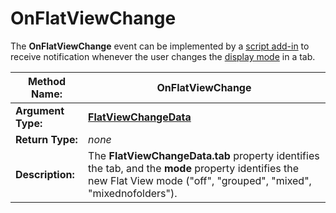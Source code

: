 # OnFlatViewChange

The **OnFlatViewChange** event can be implemented by a [script add-in](/Manual/scripting/script_add-ins/RAEDME.md) to receive notification whenever the user changes the [display mode](/Manual/basic_concepts/the_lister/view_modes.md) in a tab.

| **Method Name:** | OnFlatViewChange |
| --- | --- |
| **Argument Type:** | **[FlatViewChangeData](../scripting_objects/flatviewchangedata.md)** |
| **Return Type:** | *none* |
| **Description:** | The **FlatViewChangeData.tab** property identifies the tab, and the **mode** property identifies the new Flat View mode ("off", "grouped", "mixed", "mixednofolders"). |

